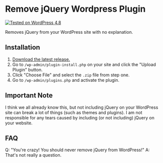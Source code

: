 # Remove jQuery Wordpress Plugin

[![Tested on WordPress 4.8](https://img.shields.io/badge/wordpress-4.8%20tested-green.svg?style=flat-square)]()

Removes jQuery from your WordPress site with no explanation.

## Installation

1. [Download the latest release.](https://github.com/jonathanbell/remove-jquery-wordpress-plugin/archive/master.zip)
1. Go to `/wp-admin/plugin-install.php` on your site and click the "Upload Plugin" button. 
1. Click "Choose File" and select the `.zip` file from step one.
1. Go to `/wp-admin/plugins.php` and activate the plugin. 

## Important Note

I think we all already know this, but not including jQuery on your WordPress site can break a lot of things (such as themes and plugins). I am not responsible for any tears caused by including (or not including) jQuery on your website.

## FAQ

Q: "You're crazy! You should never remove jQuery from WordPress!"
A: That's not really a question. 
